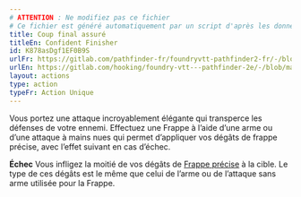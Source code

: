 ```yaml
---
# ATTENTION : Ne modifiez pas ce fichier
# Ce fichier est généré automatiquement par un script d'après les données du module Foundry VTT officiel et de sa traduction
title: Coup final assuré
titleEn: Confident Finisher
id: K878asDgf1EF0B9S
urlFr: https://gitlab.com/pathfinder-fr/foundryvtt-pathfinder2-fr/-/blob/master/data/actions/K878asDgf1EF0B9S.htm
urlEn: https://gitlab.com/hooking/foundry-vtt---pathfinder-2e/-/blob/master/packs/data/actions.db/confident-finisher.json
layout: actions
type: action
typeFr: Action Unique
---
```

Vous portez une attaque incroyablement élégante qui transperce les défenses de votre ennemi. Effectuez une Frappe à l’aide d’une arme ou d’une attaque à mains nues qui permet d’appliquer vos dégâts de frappe précise, avec l’effet suivant en cas d’échec.

**Échec** Vous infligez la moitié de vos dégâts de [Frappe précise](../capacité-classe/frappe-précise.html) à la cible. Le type de ces dégâts est le même que celui de l’arme ou de l’attaque sans arme utilisée pour la Frappe.

